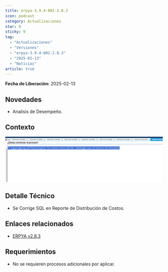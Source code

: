 ```yaml
---
title: erpya-3.9.4-001-2.8.3
icon: podcast
category: Actualizaciones
star: 9
sticky: 9
tag:
  - "Actualizaciones"
  - "Versiones"
  - "erpya-3.9.4-001-2.8.3"
  - "2025-02-13"
  - "Noticias"
article: true
---
```


**Fecha de Liberación:** 2025-02-13

## Novedades

- Analisis de Desempeño.

## Contexto

![Smart Browser](/assets/img/downloads/updates/resources/adempiere-patch-zk-2.8.3-img1.png)

## Detalle Técnico

- Se Corrige SQL en Reporte de Distribución de Costos.

## Enlaces relacionados

- [ERPYA v2.8.3](https://github.com/erpya/adempiere_patch_zk/releases/tag/2.8.3)

## Requerimientos

- No se requieren procesos adicionales por aplicar.
